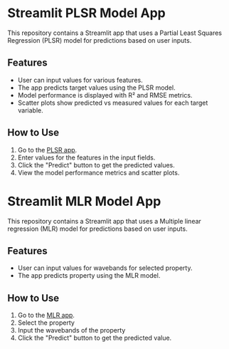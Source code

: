 # Streamlit PLSR Model App

This repository contains a Streamlit app that uses a Partial Least Squares Regression (PLSR) model for predictions based on user inputs.

## Features

- User can input values for various features.
- The app predicts target values using the PLSR model.
- Model performance is displayed with R² and RMSE metrics.
- Scatter plots show predicted vs measured values for each target variable.

## How to Use

1. Go to the [PLSR app](https://arkashine01-aeyrbogn59vkpwoet3rxqd.streamlit.app/).
2. Enter values for the features in the input fields.
3. Click the "Predict" button to get the predicted values.
4. View the model performance metrics and scatter plots.


  
# Streamlit MLR Model App

This repository contains a Streamlit app that uses a Multiple linear regression (MLR) model for predictions based on user inputs.


## Features

- User can input values for wavebands for selected property.
- The app predicts property using the MLR model.

## How to Use

1. Go to the [MLR app](https://mlr-ark.streamlit.app/).
2. Select the property
3. Input the wavebands of  the property
4. Click the "Predict" button to get the predicted value.




